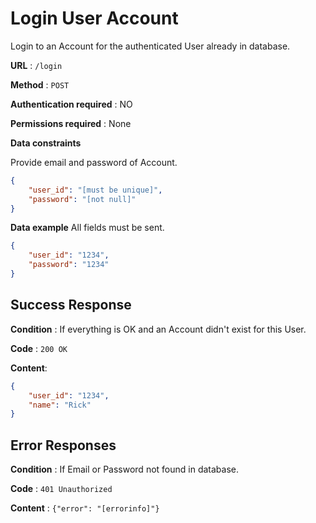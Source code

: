 
# Login User Account

Login to an Account for the authenticated User already in database.

**URL** : `/login`

**Method** : `POST`

**Authentication required** : NO

**Permissions required** : None

**Data constraints**

Provide  email and password of Account.

```json
{
    "user_id": "[must be unique]",
    "password": "[not null]"
}
```

**Data example** All fields must be sent.

```json
{
    "user_id": "1234",
    "password": "1234"
}
```

## Success Response

**Condition** : If everything is OK and an Account didn't exist for this User.

**Code** : `200 OK`

**Content**:
```json
{
    "user_id": "1234",
    "name": "Rick"
}
```

## Error Responses

**Condition** : If Email or Password not found in database.

**Code** : `401 Unauthorized `

**Content** : `{"error": "[errorinfo]"}`
